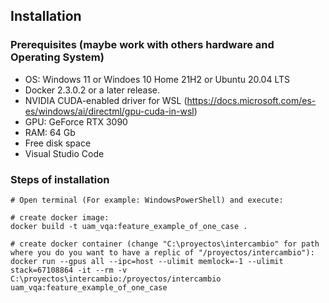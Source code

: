 ## Installation

### Prerequisites (maybe work with others hardware and Operating System)
- OS: Windows 11 or Windoes 10 Home 21H2 or Ubuntu 20.04 LTS
- Docker 2.3.0.2 or a later release.
- NVIDIA CUDA-enabled driver for WSL (https://docs.microsoft.com/es-es/windows/ai/directml/gpu-cuda-in-wsl)
- GPU: GeForce RTX 3090
- RAM: 64 Gb
- Free disk space
- Visual Studio Code

### Steps of installation
```
# Open terminal (For example: WindowsPowerShell) and execute:

# create docker image:
docker build -t uam_vqa:feature_example_of_one_case .

# create docker container (change "C:\proyectos\intercambio" for path where you do you want to have a replic of "/proyectos/intercambio"):
docker run --gpus all --ipc=host --ulimit memlock=-1 --ulimit stack=67108864 -it --rm -v C:\proyectos\intercambio:/proyectos/intercambio uam_vqa:feature_example_of_one_case
```
